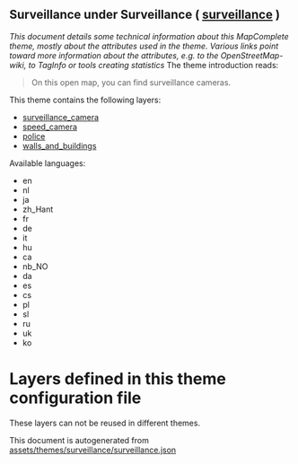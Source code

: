 [//]: # (WARNING: this file is automatically generated. Please find the sources at the bottom and edit those sources)

## Surveillance under Surveillance ( [surveillance](https://mapcomplete.org/surveillance) )
_This document details some technical information about this MapComplete theme, mostly about the attributes used in the theme. Various links point toward more information about the attributes, e.g. to the OpenStreetMap-wiki, to TagInfo or tools creating statistics_
The theme introduction reads:

> On this open map, you can find surveillance cameras.

This theme contains the following layers:

 - [surveillance_camera](../Layers/surveillance_camera.md)
 - [speed_camera](../Layers/speed_camera.md)
 - [police](../Layers/police.md)
 - [walls_and_buildings](../Layers/walls_and_buildings.md)

Available languages:

 - en
 - nl
 - ja
 - zh_Hant
 - fr
 - de
 - it
 - hu
 - ca
 - nb_NO
 - da
 - es
 - cs
 - pl
 - sl
 - ru
 - uk
 - ko

# Layers defined in this theme configuration file
These layers can not be reused in different themes.


This document is autogenerated from [assets/themes/surveillance/surveillance.json](https://source.mapcomplete.org/MapComplete/MapComplete/src/branch/develop/assets/themes/surveillance/surveillance.json)
